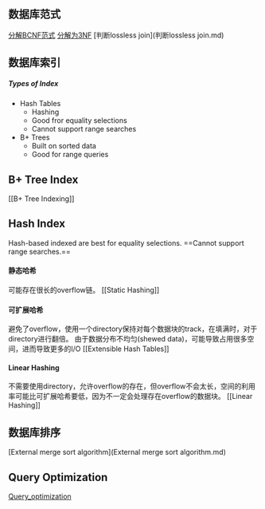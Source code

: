 ## 数据库范式
[分解BCNF范式](分解BCNF范式.md)
[分解为3NF](分解为3NF.md)
[判断lossless join](判断lossless join.md)


## 数据库索引
##### Types of Index
+ Hash Tables
  + Hashing
  + Good fror equality selections
  + Cannot support range searches
+ B+ Trees
  + Built on sorted data
  + Good for range queries

## B+ Tree Index
[[B+ Tree Indexing]]

## Hash Index
Hash-based indexed are best for equality selections. ==Cannot support range searches.==

#### 静态哈希
可能存在很长的overflow链。
[[Static Hashing]]

#### 可扩展哈希
避免了overflow，使用一个directory保持对每个数据块的track，在填满时，对于directory进行翻倍。
由于数据分布不均匀(shewed data)，可能导致占用很多空间，进而导致更多的I/O
[[Extensible Hash Tables]]

#### Linear Hashing
不需要使用directory，允许overflow的存在，但overflow不会太长，空间的利用率可能比可扩展哈希要低，因为不一定会处理存在overflow的数据块。
[[Linear Hashing]]


## 数据库排序
[External merge sort algorithm](External merge sort algorithm.md)

## Query Optimization
[Query_optimization](Query_optimization.md)

